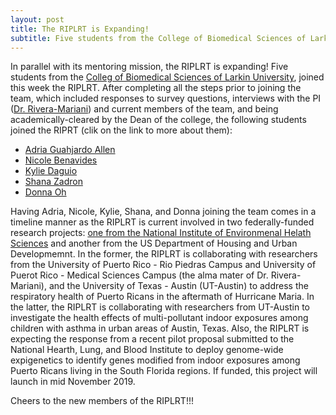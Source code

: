 ```yaml
---
layout: post
title: The RIPLRT is Expanding!
subtitle: Five students from the College of Biomedical Sciences of Larkin University join the RIPLRT
---
```


In parallel with its mentoring mission, the RIPLRT is expanding! Five students from the <a href="http://ularkin.org/college-of-biomedical-sciences/" target="_blank"> Colleg of Biomedical Sciences of Larkin University</a>, joined this week the RIPLRT. After completing all the steps prior to joining the team, which included responses to survey questions, interviews with the PI (<a href="" target="_blank">Dr. Rivera-Mariani</a>) and current members of the team, and being academically-cleared by the Dean of the college, the following students joined the RIPRT (clik on the link to more about them):

<ul>
<li><a href="https://www.riplrt.com/members/#Adria%20Guajardo%20Allen">Adria Guahjardo Allen</a></li>
<li><a href="https://www.riplrt.com/members/#Nicole%20Benavides" target="_blank">Nicole Benavides</a></li>
<li><a href="https://www.riplrt.com/members/#Kylie%20Daguio" target="_blank">Kylie Daguio</a></li>
<li><a href="https://www.riplrt.com/members/#Shana%20Zadron" target="_blank">Shana Zadron</a></li>
<li><a href="https://www.riplrt.com/members/#Donna%20Oh" target="_blank">Donna Oh</a></li>
</ul>

Having Adria, Nicole, Kylie, Shana, and Donna joining the team comes in a timeline manner as the RIPLRT is current involved in two federally-funded research projects: <a href="https://projectreporter.nih.gov/project_info_description.cfm?aid=9663312&icde=46931086&ddparam=&ddvalue=&ddsub=&cr=1&csb=default&cs=ASC&pball=" target="_blank">one from the National Institute of Environmenal Helath Sciences</a> and another from the US Department of Housing and Urban Developmemnt. In the former, the RIPLRT is collaborating with researchers from the University of Puerto Rico - Rio Piedras Campus and University of Puerot Rico - Medical Sciences Campus (the alma mater of Dr. Rivera-Mariani), and the University of Texas - Austin (UT-Austin) to address the respiratory health of Puerto Ricans in the aftermath of Hurricane Maria. In the latter, the RIPLRT is collaborating with researchers from UT-Austin to investigate the health effects of multi-pollutant indoor exposures among children with asthma in urban areas of Austin, Texas. Also, the RIPLRT is expecting the response from a recent pilot proposal submitted to the National Hearth, Lung, and Blood Institute to deploy genome-wide expigenetics to identify genes modified from indoor exposures among Puerto Ricans living in the South Florida regions. If funded, this project will launch in mid November 2019. 

Cheers to the new members of the RIPLRT!!!
